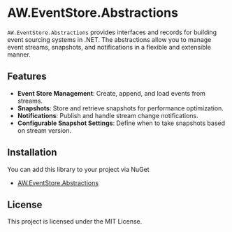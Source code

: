 # AW.EventStore.Abstractions

`AW.EventStore.Abstractions` provides interfaces and records for building event sourcing systems in .NET. The abstractions allow you to manage event streams, snapshots, and notifications in a flexible and extensible manner.

## Features

- **Event Store Management**: Create, append, and load events from streams.
- **Snapshots**: Store and retrieve snapshots for performance optimization.
- **Notifications**: Publish and handle stream change notifications.
- **Configurable Snapshot Settings**: Define when to take snapshots based on stream version.

## Installation

You can add this library to your project via NuGet

- [AW.EventStore.Abstractions](https://www.nuget.org/packages/AW.EventStore.Abstractions/)

## License
This project is licensed under the MIT License.
